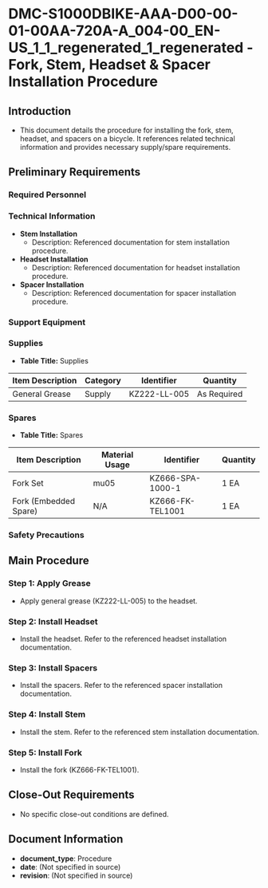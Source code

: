 # DMC-S1000DBIKE-AAA-D00-00-01-00AA-720A-A_004-00_EN-US_1_1_regenerated_1_regenerated - Fork, Stem, Headset &amp; Spacer Installation Procedure

## Introduction

*   This document details the procedure for installing the fork, stem, headset, and spacers on a bicycle. It references related technical information and provides necessary supply/spare requirements.

## Preliminary Requirements

### Required Personnel

### Technical Information

*   **Stem Installation**
    *   Description: Referenced documentation for stem installation procedure.
*   **Headset Installation**
    *   Description: Referenced documentation for headset installation procedure.
*   **Spacer Installation**
    *   Description: Referenced documentation for spacer installation procedure.

### Support Equipment

### Supplies

*   **Table Title:** Supplies

| Item Description | Category | Identifier | Quantity |
|---|---|---|---|
| General Grease | Supply | KZ222-LL-005 | As Required |

### Spares

*   **Table Title:** Spares

| Item Description | Material Usage | Identifier | Quantity |
|---|---|---|---|
| Fork Set | mu05 | KZ666-SPA-1000-1 | 1 EA |
| Fork (Embedded Spare) | N/A | KZ666-FK-TEL1001 | 1 EA |

### Safety Precautions

## Main Procedure

### Step 1: Apply Grease

*   Apply general grease (KZ222-LL-005) to the headset.

### Step 2: Install Headset

*   Install the headset. Refer to the referenced headset installation documentation.

### Step 3: Install Spacers

*   Install the spacers. Refer to the referenced spacer installation documentation.

### Step 4: Install Stem

*   Install the stem. Refer to the referenced stem installation documentation.

### Step 5: Install Fork

*   Install the fork (KZ666-FK-TEL1001).

## Close-Out Requirements

*   No specific close-out conditions are defined.

## Document Information

*   **document\_type**: Procedure
*   **date**: (Not specified in source)
*   **revision**: (Not specified in source)